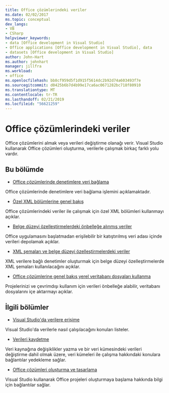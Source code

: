 ```yaml
---
title: Office çözümlerindeki veriler
ms.date: 02/02/2017
ms.topic: conceptual
dev_langs:
- VB
- CSharp
helpviewer_keywords:
- data [Office development in Visual Studio]
- Office applications [Office development in Visual Studio], data
- datasets [Office development in Visual Studio]
author: John-Hart
ms.author: johnhart
manager: jillfra
ms.workload:
- office
ms.openlocfilehash: bb8cf959d5f1d915f5614dc2b92d74a603493f7e
ms.sourcegitcommit: d0425b6b7d4b99e17ca6ac0671282bc718f80910
ms.translationtype: MT
ms.contentlocale: tr-TR
ms.lasthandoff: 02/21/2019
ms.locfileid: "56621259"
---
```

# <a name="data-in-office-solutions"></a>Office çözümlerindeki veriler
  Office çözümlerini almak veya verileri değiştirme olanağı verir. Visual Studio kullanarak Office çözümleri oluşturma, verilerle çalışmak birkaç farklı yolu vardır.

## <a name="in-this-section"></a>Bu bölümde
- [Office çözümlerinde denetimlere veri bağlama](../vsto/binding-data-to-controls-in-office-solutions.md)

 Office çözümlerinde denetimlere veri bağlama işlemini açıklamaktadır.

- [Özel XML bölümlerine genel bakış](../vsto/custom-xml-parts-overview.md)

 Office çözümlerindeki veriler ile çalışmak için özel XML bölümleri kullanmayı açıklar.

- [Belge düzeyi özelleştirmelerdeki önbelleğe alınmış veriler](../vsto/cached-data-in-document-level-customizations.md)

 Office uygulamasını başlatmadan erişilebilir bir katıştırılmış veri adası içinde verileri depolamak açıklar.

- [XML şemaları ve belge düzeyi özelleştirmelerdeki veriler](../vsto/xml-schemas-and-data-in-document-level-customizations.md)

 XML verilere bağlı denetimler oluşturmak için belge düzeyi özelleştirmelerde XML şemaları kullanılacağını açıklar.

- [Office çözümlerine genel bakış yerel veritabanı dosyaları kullanma](../vsto/using-local-database-files-in-office-solutions-overview.md)

 Projelerinizi ve çevrimdışı kullanım için verileri önbelleğe alabilir, veritabanı dosyalarını içe aktarmayı açıklar.

## <a name="related-sections"></a>İlgili bölümler
- [Visual Studio'da verilere erişime](../data-tools/accessing-data-in-visual-studio.md)

 Visual Studio'da verilerle nasıl çalışılacağını konuları listeler.

- [Verileri kaydetme](../data-tools/saving-data.md)

 Veri kaynağına değişiklikler yazma ve bir veri kümesindeki verileri değiştirme dahil olmak üzere, veri kümeleri ile çalışma hakkındaki konulara bağlantılar yedekleme sağlar.

- [Office çözümleri oluşturma ve tasarlama](../vsto/designing-and-creating-office-solutions.md)

 Visual Studio kullanarak Office projeleri oluşturmaya başlama hakkında bilgi için bağlantılar sağlar.
